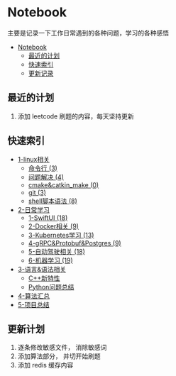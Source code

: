 # Notebook
主要是记录一下工作日常遇到的各种问题，学习的各种感悟  
- [Notebook](#notebook)
  - [最近的计划](#最近的计划)
  - [快速索引](#快速索引)
  - [更新记录](#更新记录)

## 最近的计划
1. 添加 leetcode 刷题的内容，每天坚持更新

## 快速索引
+ [1-linux相关](./1_linux相关/readme.md)
    + [命令行 (3)](./1_linux相关/命令行)
    + [问题解决 (4)](./1_linux相关/问题解决)
    + [cmake&catkin_make (0)](1_linux相关/cmake%26catkin_make/)
    + [git (3)](1_linux相关/git/)
    + [shell脚本语法 (8)](1_linux相关/shell%E8%84%9A%E6%9C%AC%E8%AF%AD%E6%B3%95/)
+ [2-日常学习](./2_%E6%97%A5%E5%B8%B8%E5%AD%A6%E4%B9%A0/)
    + [1-SwiftUI (18)](./2_%E6%97%A5%E5%B8%B8%E5%AD%A6%E4%B9%A0/1_SwiftUI/)
    + [2-Docker相关 (9)]()
    + [3-Kubernetes学习 (13)](./2_%E6%97%A5%E5%B8%B8%E5%AD%A6%E4%B9%A0/2_Docker%E7%9B%B8%E5%85%B3/)
    + [4-gRPC&Protobuf&Postgres (9)](./2_%E6%97%A5%E5%B8%B8%E5%AD%A6%E4%B9%A0/4_gRPC%26Protobuf%26Postgres/README.md)
    + [5-自动驾驶相关 (18)](./2_%E6%97%A5%E5%B8%B8%E5%AD%A6%E4%B9%A0/5_%E8%87%AA%E5%8A%A8%E9%A9%BE%E9%A9%B6%E7%9B%B8%E5%85%B3/README.md)
    + [6-机器学习 (19)](./2_%E6%97%A5%E5%B8%B8%E5%AD%A6%E4%B9%A0/6_%E6%9C%BA%E5%99%A8%E5%AD%A6%E4%B9%A0/)
+ [3-语言&语法相关](./3_%E8%AF%AD%E8%A8%80%26%E8%AF%AD%E6%B3%95%E7%9B%B8%E5%85%B3/README.md)
    + [C++新特性]()
    + [Python问题总结]()
+ [4-算法汇总](./4_%E7%AE%97%E6%B3%95%E6%B1%87%E6%80%BB/README.md)
+ [5-项目总结](./5_%E9%A1%B9%E7%9B%AE%E6%80%BB%E7%BB%93/)
## 更新计划
1. 逐条修改敏感文件， 消除敏感词
2. 添加算法部分， 并切开始刷题
3. 添加 redis 缓存内容
